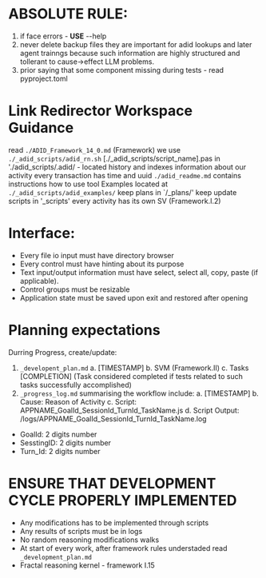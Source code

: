 # ABSOLUTE RULE:
1. if face errors - **USE** --help
2. never delete backup files they are important for adid lookups and later agent trainngs because such information are highly structured and tollerant to cause->effect LLM problems.
3. prior saying that some component missing during tests - read pyproject.toml

# Link Redirector Workspace Guidance
read `./ADID_Framework_14_0.md` (Framework)
we use `./_adid_scripts/adid_rn.sh` [./_adid_scripts/script_name].pas
in './adid_scripts/.adid/ - located history and indexes information about our activity
every transaction has time and uuid
`./adid_readme.md` contains instructions how to use tool
Examples located at `./_adid_scripts/adid_examples/`
keep plans in `/_plans/'
keep update scripts in '_scripts'
every activity has its own SV (Framework.I.2)

# Interface: 
- Every file io input must have directory browser
- Every control must have hinting about its purpose
- Text input/output information must have select, select all, copy, paste (if applicable).
- Control groups must be resizable
- Application state must be saved upon exit and restored after opening

# Planning expectations
Durring Progress, create/update: 
1. `_developent_plan.md` 
  a. [TIMESTAMP]
  b. SVM (Framework.II)
  c. Tasks [COMPLETION] (Task considered completed if tests related to such tasks successfully accomplished)
2. `_progress_log.md` summarising the workflow include:
  a. [TIMESTAMP]
  b. Cause: Reason of Activity
  c. Script: APPNAME_GoalId_SessionId_TurnId_TaskName.js
  d. Script Output: /logs/APPNAME_GoalId_SessionId_TurnId_TaskName.log
  - GoalId: 2 digits number
  - SesstingID: 2 digits number
  - Turn_Id: 2 digits number

# ENSURE THAT DEVELOPMENT CYCLE PROPERLY IMPLEMENTED 
- Any modifications has to be implemented through scripts
- Any results of scripts must be in logs 
- No random reasoning modifications walks
- At start of every work, after framework rules understaded read `_development_plan.md`
- Fractal reasoning kernel - framework I.15

